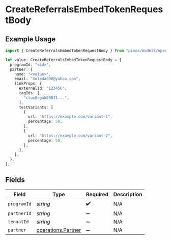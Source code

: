 # CreateReferralsEmbedTokenRequestBody

## Example Usage

```typescript
import { CreateReferralsEmbedTokenRequestBody } from "pimms/models/operations";

let value: CreateReferralsEmbedTokenRequestBody = {
  programId: "<id>",
  partner: {
    name: "<value>",
    email: "Soledad90@yahoo.com",
    linkProps: {
      externalId: "123456",
      tagIds: [
        "clux0rgak00011...",
      ],
      testVariants: [
        {
          url: "https://example.com/variant-1",
          percentage: 50,
        },
        {
          url: "https://example.com/variant-2",
          percentage: 50,
        },
      ],
    },
  },
};
```

## Fields

| Field                                                    | Type                                                     | Required                                                 | Description                                              |
| -------------------------------------------------------- | -------------------------------------------------------- | -------------------------------------------------------- | -------------------------------------------------------- |
| `programId`                                              | *string*                                                 | :heavy_check_mark:                                       | N/A                                                      |
| `partnerId`                                              | *string*                                                 | :heavy_minus_sign:                                       | N/A                                                      |
| `tenantId`                                               | *string*                                                 | :heavy_minus_sign:                                       | N/A                                                      |
| `partner`                                                | [operations.Partner](../../models/operations/partner.md) | :heavy_minus_sign:                                       | N/A                                                      |